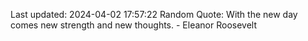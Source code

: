 Last updated: 2024-04-02 17:57:22
Random Quote: With the new day comes new strength and new thoughts. - Eleanor Roosevelt